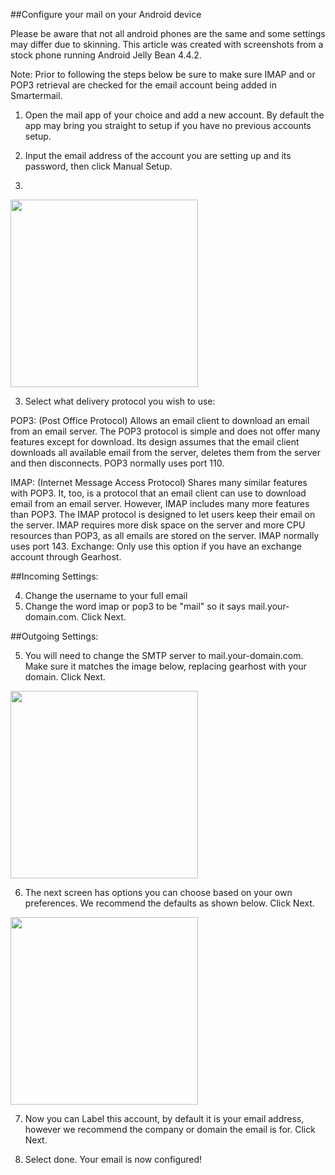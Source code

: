 ##Configure your mail on your Android device

Please be aware that not all android phones are the same and some settings may differ due to skinning. This article was created with screenshots from a stock phone running Android Jelly Bean 4.4.2.

Note: Prior to following the steps below be sure to make sure IMAP and or POP3 retrieval are checked for the email account being added in Smartermail. 

1. Open the mail app of your choice and add a new account.  By default the app may bring you straight to setup if you have no previous accounts setup.

2. Input the email address of the account you are setting up and its password, then click Manual Setup.
3. 
<img src="https://raw.githubusercontent.com/GearHost/docs/master/Images/android-email-incoming.png" style="width: 300px;" />

3. Select what delivery protocol you wish to use:

POP3: (Post Office Protocol) Allows an email client to download an email from an email server. The POP3 protocol is simple and does not offer many features except for download. Its design assumes that the email client downloads all available email from the server, deletes them from the server and then disconnects. POP3 normally uses port 110.

IMAP: (Internet Message Access Protocol) Shares many similar features with POP3. It, too, is a protocol that an email client can use to download email from an email server. However, IMAP includes many more features than POP3. The IMAP protocol is designed to let users keep their email on the server. IMAP requires more disk space on the server and more CPU resources than POP3, as all emails are stored on the server. IMAP normally uses port 143. 
Exchange: Only use this option if you have an exchange account through Gearhost.  

##Incoming Settings:

4. Change the username to your full email
5. Change the word imap or pop3 to be "mail" so it says mail.your-domain.com.  Click Next.


##Outgoing Settings:

5. You will need to change the SMTP server to mail.your-domain.com.  Make sure it matches the image below, replacing gearhost with your domain. Click Next.

<img src="https://raw.githubusercontent.com/GearHost/docs/master/Images/android-email-outgoing.png" style="width: 300px;" />

6. The next screen has options you can choose based on your own preferences.  We recommend the defaults as shown below.  Click Next.

<img src="https://raw.githubusercontent.com/GearHost/docs/master/Images/android-setup-timeset.png" style="width: 300px;" />

7. Now you can Label this account, by default it is your email address, however we recommend the company or domain the email is for.  Click Next.

8. Select done. Your email is now configured!